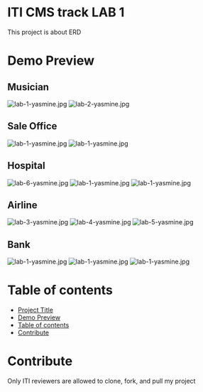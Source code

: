 # ITI CMS track LAB 1
This project is about ERD
# Demo Preview
## Musician
![lab-1-yasmine.jpg](./images/ERD.png)
![lab-2-yasmine.jpg](./images/ERD2.jpg)
## Sale Office
![lab-1-yasmine.jpg](./images/ERD10.jpg)
![lab-1-yasmine.jpg](./images/ERD11.jpg)
## Hospital
![lab-6-yasmine.jpg](./images/ERD6.jpg)
![lab-1-yasmine.jpg](./images/ERD7.jpg)
![lab-1-yasmine.jpg](./images/ERD-7.7.jpg)
## Airline
![lab-3-yasmine.jpg](./images/ERD3.jpg)
![lab-4-yasmine.jpg](./images/ERD4.jpg)
![lab-5-yasmine.jpg](./images/ERD5.jpg)
## Bank
![lab-1-yasmine.jpg](./images/ERD8.jpg)
![lab-1-yasmine.jpg](./images/ERD9.jpg)
![lab-1-yasmine.jpg](./images/ERD12.jpg)





# Table of contents
- [Project Title](#iti-cms-track-lab-1)
- [Demo Preview](#demo-preview)
- [Table of contents](#table-of-contents)
- [Contribute](#contribute)
# Contribute
Only ITI reviewers are allowed to clone, fork, and pull my project